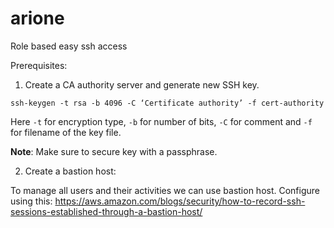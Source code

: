 # arione
Role based easy ssh access


Prerequisites:
1. Create a CA authority server and generate new SSH key.
```
ssh-keygen -t rsa -b 4096 -C ‘Certificate authority’ -f cert-authority
```

Here `-t` for encryption type,  `-b` for number of bits, `-C` for comment and `-f` for filename of the key file.

__Note__: Make sure to secure key with a passphrase.

2. Create a bastion host:

To manage all users and their activities we can use bastion host. Configure using this:
https://aws.amazon.com/blogs/security/how-to-record-ssh-sessions-established-through-a-bastion-host/

